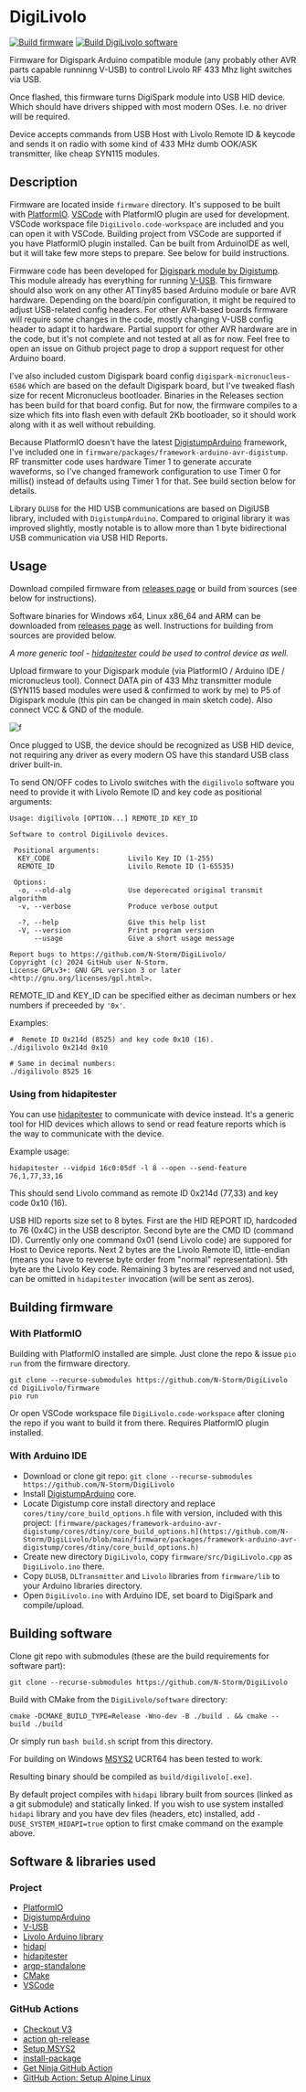 # DigiLivolo

[![Build firmware](https://github.com/N-Storm/DigiLivolo/actions/workflows/build-firmware.yml/badge.svg?branch=main)](https://github.com/N-Storm/DigiLivolo/actions/workflows/build-firmware.yml)
[![Build DigiLivolo software](https://github.com/N-Storm/DigiLivolo/actions/workflows/build-software.yml/badge.svg?branch=main)](https://github.com/N-Storm/DigiLivolo/actions/workflows/build-software.yml)

Firmware for Digispark Arduino compatible module (any probably other AVR parts capable runninng V-USB)
to control Livolo RF 433 Mhz light switches via USB.

Once flashed, this firmware turns DigiSpark module into USB HID device. Which should have drivers
shipped with most modern OSes. I.e. no driver will be required.

Device accepts commands from USB Host with Livolo Remote ID & keycode and sends it on radio with
some kind of 433 MHz dumb OOK/ASK transmitter, like cheap SYN115 modules.

## Description

Firmware are located inside `firmware` directory. It's supposed to be built with
[PlatformIO](https://platformio.org/). [VSCode](https://code.visualstudio.com/) with PlatformIO plugin
are used for development. VSCode workspace file `DigiLivolo.code-workspace` are included and you can
open it with VSCode. Building project from VSCode are supported if you have PlatformIO plugin installed.
Can be built from ArduinoIDE as well, but it will take few more steps to prepare. See below for build instructions.

Firmware code has been developed for
[Digispark module by Digistump](https://en.wikipedia.org/wiki/List_of_Arduino_boards_and_compatible_systems#Digispark).
This module already has everything for running [V-USB](https://www.obdev.at/products/vusb/index.html). 
This firmware should also work on any other ATTiny85 based Arduino module or bare AVR hardware. Depending on the
board/pin configuration, it might be required to adjust USB-related config headers.
For other AVR-based boards firmware will require some changes in the code, mostly changing V-USB config header to
adapt it to hardware. Partial support for other AVR hardware are in the code, but it's not complete and not tested 
at all as for now. Feel free to open an issue on Github project page to drop a support request for other
Arduino board.

I've also included custom Digispark board config `digispark-micronucleus-6586` which are based on the
default Digispark board, but I've tweaked flash size for recent Micronucleus bootloader. Binaries in the
Releases section has been build for that board config. But for now, the firmware compiles to a size which fits
into flash even with default 2Kb bootloader, so it should work along with it as well without rebuilding.

Because PlatformIO doesn't have the latest [DigistumpArduino](https://github.com/ArminJo/DigistumpArduino)
framework, I've included one in `firmware/packages/framework-arduino-avr-digistump`. RF transmitter code
uses hardware Timer 1 to generate accurate waveforms, so I've changed framework configuration to use Timer 0
for millis() instead of defaults using Timer 1 for that. See build section below for details.

Library `DLUSB` for the HID USB communications are based on DigiUSB library, included with
`DigistumpArduino`. Compared to original library it was improved slightly, mostly notable is to allow more than 
1 byte bidirectional USB communication via USB HID Reports.

## Usage

Download compiled firmware from [releases page](https://github.com/N-Storm/DigiLivolo/releases) or build from
sources (see below for instructions).

Software binaries for Windows x64, Linux x86_64 and ARM can be downloaded from
[releases page](https://github.com/N-Storm/DigiLivolo/releases) as well. Instructions for building from
sources are provided below.

_A more generic tool - [hidapitester](https://github.com/todbot/hidapitester) could be used to control device_
_as well._

Upload firmware to your Digispark module (via PlatformIO / Arduino IDE / micronucleus tool).
Connect DATA pin of 433 Mhz transmitter module (SYN115 based modules were used & confirmed to work by me)
to P5 of Digispark module (this pin can be changed in main sketch code). Also connect VCC & GND of the module.

![f](https://raw.githubusercontent.com/N-Storm/DigiLivolo/main/wiring.jpg)

Once plugged to USB, the device should be recognized as USB HID device, not requiring any driver as every
modern OS have this standard USB class driver built-in.

To send ON/OFF codes to Livolo switches with the `digilivolo` software you need to provide it with
Livolo Remote ID and key code as positional arguments:

```shell
Usage: digilivolo [OPTION...] REMOTE_ID KEY_ID

Software to control DigiLivolo devices.

 Positional arguments:
  KEY_CODE                   Livilo Key ID (1-255)
  REMOTE_ID                  Livilo Remote ID (1-65535)

 Options:
  -o, --old-alg              Use deperecated original transmit algorithm
  -v, --verbose              Produce verbose output

  -?, --help                 Give this help list
  -V, --version              Print program version
      --usage                Give a short usage message

Report bugs to https://github.com/N-Storm/DigiLivolo/
Copyright (c) 2024 GitHub user N-Storm.
License GPLv3+: GNU GPL version 3 or later <http://gnu.org/licenses/gpl.html>.
```

REMOTE_ID and KEY_ID can be specified either as deciman numbers or hex numbers if preceeded by `'0x'`.

Examples:

```shell
#  Remote ID 0x214d (8525) and key code 0x10 (16).
./digilivolo 0x214d 0x10

# Same in decimal numbers:
./digilivolo 8525 16
```

### Using from hidapitester

You can use [hidapitester](https://github.com/todbot/hidapitester) to communicate with device instead. It's a
generic tool for HID devices which allows to send or read feature reports which is the way to communicate with
the device.

Example usage:

```shell
hidapitester --vidpid 16c0:05df -l 8 --open --send-feature 76,1,77,33,16
```

This should send Livolo command as remote ID 0x214d (77,33) and key code 0x10 (16).

USB HID reports size set to 8 bytes. First are the HID REPORT ID, hardcoded to 76 (0x4C) in the USB descriptor.
Second byte are the CMD ID (command ID). Currently only one command 0x01 (send Livolo code) are suppored
for Host to Device reports. Next 2 bytes are the Livolo Remote ID, little-endian (means you have to reverse
byte order from "normal" representation). 5th byte are the Livolo Key code. Remaining 3 bytes are reserved and
not used, can be omitted in `hidapitester` invocation (will be sent as zeros).

## Building firmware

### With PlatformIO

Building with PlatformIO installed are simple. Just clone the repo & issue `pio run` from the firmware
directory.

```shell
git clone --recurse-submodules https://github.com/N-Storm/DigiLivolo
cd DigiLivolo/firmware
pio run
```

Or open VSCode workspace file `DigiLivolo.code-workspace` after cloning the repo if you want to build
it from there. Requires PlatformIO plugin installed.

### With Arduino IDE

* Download or clone git repo: `git clone --recurse-submodules https://github.com/N-Storm/DigiLivolo`
* Install [DigistumpArduino](https://github.com/ArminJo/DigistumpArduino) core.
* Locate Digistump core install directory and replace `cores/tiny/core_build_options.h` file with version, included
  with this project: `[firmware/packages/framework-arduino-avr-digistump/cores/dtiny/core_build_options.h](https://github.com/N-Storm/DigiLivolo/blob/main/firmware/packages/framework-arduino-avr-digistump/cores/dtiny/core_build_options.h)`
* Create new directory `DigiLivolo`, copy `firmware/src/DigiLivolo.cpp` as `DigiLivolo.ino` there.
* Copy `DLUSB`, `DLTransmitter` and `Livolo` libraries from `firmware/lib` to your Arduino libraries directory.
* Open `DigiLivolo.ino` with Arduino IDE, set board to DigiSpark and compile/upload.

## Building software

Clone git repo with submodules (these are the build requirements for software part):

```
git clone --recurse-submodules https://github.com/N-Storm/DigiLivolo
```

Build with CMake from the `DigiLivolo/software` directory:

```shell
cmake -DCMAKE_BUILD_TYPE=Release -Wno-dev -B ./build . && cmake --build ./build
```

Or simply run `bash build.sh` script from this directory.

For building on Windows [MSYS2](https://www.msys2.org/) UCRT64 has been tested to work.

Resulting binary should be compiled as `build/digilivolo[.exe]`.

By default project compiles with `hidapi` library built from sources (linked as a git submodule) and
statically linked. If you wish to use system installed `hidapi` library and you have dev files (headers, etc)
installed, add `-DUSE_SYSTEM_HIDAPI=true` option to first cmake command on the example above.

## Software & libraries used

### Project

* [PlatformIO](https://platformio.org/)
* [DigistumpArduino](https://github.com/ArminJo/DigistumpArduino)
* [V-USB](https://www.obdev.at/products/vusb/index.html)
* [Livolo Arduino library](https://forum.arduino.cc/t/control-livolo-switches-livolo-switch-library/149850)
* [hidapi](https://github.com/libusb/hidapi)
* [hidapitester](https://github.com/todbot/hidapitester)
* [argp-standalone](https://github.com/tom42/argp-standalone)
* [CMake](https://cmake.org/)
* [VSCode](https://code.visualstudio.com/)

### GitHub Actions

* [Checkout V3](https://github.com/actions/checkout/tree/releases/v3)
* [action gh-release](https://github.com/softprops/action-gh-release)
* [Setup MSYS2](https://github.com/msys2/setup-msys2)
* [install-package](https://github.com/ConorMacBride/install-package/)
* [Get Ninja GitHub Action](https://github.com/turtlesec-no/get-ninja)
* [GitHub Action: Setup Alpine Linux](https://github.com/marketplace/actions/setup-alpine-linux-environment)
